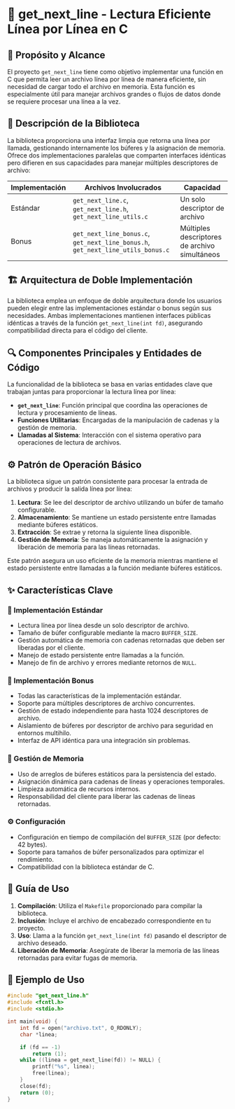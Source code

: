 # 📄 get_next_line - Lectura Eficiente Línea por Línea en C

## 🎯 Propósito y Alcance

El proyecto `get_next_line` tiene como objetivo implementar una función en C que permita leer un archivo línea por línea de manera eficiente, sin necesidad de cargar todo el archivo en memoria. Esta función es especialmente útil para manejar archivos grandes o flujos de datos donde se requiere procesar una línea a la vez.

## 🧰 Descripción de la Biblioteca

La biblioteca proporciona una interfaz limpia que retorna una línea por llamada, gestionando internamente los búferes y la asignación de memoria. Ofrece dos implementaciones paralelas que comparten interfaces idénticas pero difieren en sus capacidades para manejar múltiples descriptores de archivo:

| Implementación | Archivos Involucrados                                         | Capacidad                                 |
|----------------|---------------------------------------------------------------|-------------------------------------------|
| Estándar       | `get_next_line.c`, `get_next_line.h`, `get_next_line_utils.c` | Un solo descriptor de archivo             |
| Bonus          | `get_next_line_bonus.c`, `get_next_line_bonus.h`, `get_next_line_utils_bonus.c` | Múltiples descriptores de archivo simultáneos |

## 🏗️ Arquitectura de Doble Implementación

La biblioteca emplea un enfoque de doble arquitectura donde los usuarios pueden elegir entre las implementaciones estándar o bonus según sus necesidades. Ambas implementaciones mantienen interfaces públicas idénticas a través de la función `get_next_line(int fd)`, asegurando compatibilidad directa para el código del cliente.

## 🔍 Componentes Principales y Entidades de Código

La funcionalidad de la biblioteca se basa en varias entidades clave que trabajan juntas para proporcionar la lectura línea por línea:

- **`get_next_line`**: Función principal que coordina las operaciones de lectura y procesamiento de líneas.
- **Funciones Utilitarias**: Encargadas de la manipulación de cadenas y la gestión de memoria.
- **Llamadas al Sistema**: Interacción con el sistema operativo para operaciones de lectura de archivos.

## ⚙️ Patrón de Operación Básico

La biblioteca sigue un patrón consistente para procesar la entrada de archivos y producir la salida línea por línea:

1. **Lectura**: Se lee del descriptor de archivo utilizando un búfer de tamaño configurable.
2. **Almacenamiento**: Se mantiene un estado persistente entre llamadas mediante búferes estáticos.
3. **Extracción**: Se extrae y retorna la siguiente línea disponible.
4. **Gestión de Memoria**: Se maneja automáticamente la asignación y liberación de memoria para las líneas retornadas.

Este patrón asegura un uso eficiente de la memoria mientras mantiene el estado persistente entre llamadas a la función mediante búferes estáticos.

## ✨ Características Clave

### 📌 Implementación Estándar

- Lectura línea por línea desde un solo descriptor de archivo.
- Tamaño de búfer configurable mediante la macro `BUFFER_SIZE`.
- Gestión automática de memoria con cadenas retornadas que deben ser liberadas por el cliente.
- Manejo de estado persistente entre llamadas a la función.
- Manejo de fin de archivo y errores mediante retornos de `NULL`.

### 🚀 Implementación Bonus

- Todas las características de la implementación estándar.
- Soporte para múltiples descriptores de archivo concurrentes.
- Gestión de estado independiente para hasta 1024 descriptores de archivo.
- Aislamiento de búferes por descriptor de archivo para seguridad en entornos multihilo.
- Interfaz de API idéntica para una integración sin problemas.

### 🧠 Gestión de Memoria

- Uso de arreglos de búferes estáticos para la persistencia del estado.
- Asignación dinámica para cadenas de líneas y operaciones temporales.
- Limpieza automática de recursos internos.
- Responsabilidad del cliente para liberar las cadenas de líneas retornadas.

### ⚙️ Configuración

- Configuración en tiempo de compilación del `BUFFER_SIZE` (por defecto: 42 bytes).
- Soporte para tamaños de búfer personalizados para optimizar el rendimiento.
- Compatibilidad con la biblioteca estándar de C.

## 📝 Guía de Uso

1. **Compilación**: Utiliza el `Makefile` proporcionado para compilar la biblioteca.
2. **Inclusión**: Incluye el archivo de encabezado correspondiente en tu proyecto.
3. **Uso**: Llama a la función `get_next_line(int fd)` pasando el descriptor de archivo deseado.
4. **Liberación de Memoria**: Asegúrate de liberar la memoria de las líneas retornadas para evitar fugas de memoria.

## 📎 Ejemplo de Uso

```c
#include "get_next_line.h"
#include <fcntl.h>
#include <stdio.h>

int main(void) {
    int fd = open("archivo.txt", O_RDONLY);
    char *linea;

    if (fd == -1)
        return (1);
    while ((linea = get_next_line(fd)) != NULL) {
        printf("%s", linea);
        free(linea);
    }
    close(fd);
    return (0);
}
